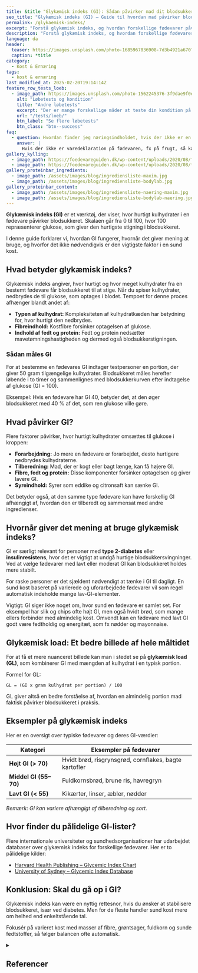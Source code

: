 ```yaml
---
title: &title "Glykæmisk indeks (GI): Sådan påvirker mad dit blodsukker?"
seo_title: "Glykæmisk indeks (GI) – Guide til hvordan mad påvirker blodsukkere"
permalink: /glykaemisk-indeks/
excerpt: "Forstå glykæmisk indeks, og hvordan forskellige fødevarer påvirker blodsukkeret. Læs om definition, GI-tabeller, og hvordan du bruger GI i praksis."
description: "Forstå glykæmisk indeks, og hvordan forskellige fødevarer påvirker blodsukkeret. Læs om definition, GI-tabeller, og hvordan du bruger GI i praksis."
language: da
header:
  teaser: https://images.unsplash.com/photo-1685967836908-7d3b4921a670?ixlib=rb-4.0.3&ixid=M3wxMjA3fDB8MHxwaG90by1wYWdlfHx8fGVufDB8fHx8fA%3D%3D&q=60&w=400&h=300&auto=format&fit=crop
  caption: *title
category:
  - Kost & Ernæring
tags:
  - kost & ernæring
last_modified_at: 2025-02-20T19:14:14Z
feature_row_tests_loeb:
  - image_path: https://images.unsplash.com/photo-1562245376-3f9dae9f0e73?ixlib=rb-4.0.3&ixid=M3wxMjA3fDB8MHxwaG90by1wYWdlfHx8fGVufDB8fHx8fA%3D%3D&auto=format&fit=crop&w=300&q=10
    alt: "Løbetests og kondition"
    title: "Andre løbetests"
    excerpt: "Der er mange forskellige måder at teste din kondition på. Vi har samlet en lang række forskellige løbetests, hvor du også kan estimere dit kondital."
    url: "/tests/loeb/"
    btn_label: "Se flere løbetests"
    btn_class: "btn--success"
faq:
  - question: Hvordan finder jeg næringsindholdet, hvis der ikke er en varedeklaration?
    answer: |
      Hvis der ikke er varedeklaration på fødevaren, fx på frugt, så kan du finde næringsindholdet i [gratis kalorietæller apps](/kalorietaeller-apps/) eller i nogle af vores [kalorietabeller](/kalorietabellen/), der er baseret på Fødevaredatabanken lavet af Fødevareinstituttet på Danmarks Tekniske Universitet (DTU).
gallery_kylling:
  - image_path: https://foedevareguiden.dk/wp-content/uploads/2020/08/fullsizeoutput_63e-768x1024.jpeg
  - image_path: https://foedevareguiden.dk/wp-content/uploads/2020/08/fullsizeoutput_648-768x1024.jpeg
gallery_proteinbar_ingredients:
  - image_path: /assets/images/blog/ingrediensliste-maxim.jpg
  - image_path: /assets/images/blog/ingrediensliste-bodylab.jpg
gallery_proteinbar_content:
  - image_path: /assets/images/blog/ingrediensliste-naering-maxim.jpg
  - image_path: /assets/images/blog/ingrediensliste-bodylab-naering.jpg
---
```


**Glykæmisk indeks (GI)** er et værktøj, der viser, hvor hurtigt kulhydrater i en fødevare påvirker blodsukkeret. Skalaen går fra 0 til 100, hvor 100 repræsenterer glukose, som giver den hurtigste stigning i blodsukkeret.

I denne guide forklarer vi, hvordan GI fungerer, hvornår det giver mening at bruge, og hvorfor det ikke nødvendigvis er den vigtigste faktor i en sund kost.

## Hvad betyder glykæmisk indeks?

Glykæmisk indeks angiver, hvor hurtigt og hvor meget kulhydrater fra en bestemt fødevare får blodsukkeret til at stige. Når du spiser kulhydrater, nedbrydes de til glukose, som optages i blodet. Tempoet for denne proces afhænger blandt andet af:

- **Typen af kulhydrat:** Kompleksiteten af kulhydratkæden har betydning for, hvor hurtigt den nedbrydes.
- **Fibreindhold:** Kostfibre forsinker optagelsen af glukose.
- **Indhold af fedt og protein:** Fedt og protein nedsætter mavetømningshastigheden og dermed også blodsukkerstigningen.

### Sådan måles GI

For at bestemme en fødevares GI indtager testpersoner en portion, der giver 50 gram tilgængelige kulhydrater. Blodsukkeret måles herefter løbende i to timer og sammenlignes med blodsukkerkurven efter indtagelse af glukose (GI = 100).

Eksempel: Hvis en fødevare har GI 40, betyder det, at den øger blodsukkeret med 40 % af det, som ren glukose ville gøre.

## Hvad påvirker GI?

Flere faktorer påvirker, hvor hurtigt kulhydrater omsættes til glukose i kroppen:

- **Forarbejdning:** Jo mere en fødevare er forarbejdet, desto hurtigere nedbrydes kulhydraterne.
- **Tilberedning:** Mad, der er kogt eller bagt længe, kan få højere GI.
- **Fibre, fedt og protein:** Disse komponenter forsinker optagelsen og giver lavere GI.
- **Syreindhold:** Syrer som eddike og citronsaft kan sænke GI.

Det betyder også, at den samme type fødevare kan have forskellig GI afhængigt af, hvordan den er tilberedt og sammensat med andre ingredienser.

## Hvornår giver det mening at bruge glykæmisk indeks?

GI er særligt relevant for personer med **type 2-diabetes** eller **insulinresistens**, hvor det er vigtigt at undgå hurtige blodsukkersvingninger. Ved at vælge fødevarer med lavt eller moderat GI kan blodsukkeret holdes mere stabilt.

For raske personer er det sjældent nødvendigt at tænke i GI til dagligt. En sund kost baseret på varierede og uforarbejdede fødevarer vil som regel automatisk indeholde mange lav-GI-elementer.

Vigtigt: GI siger ikke noget om, hvor sund en fødevare er samlet set. For eksempel har slik og chips ofte højt GI, men også hvidt brød, som mange ellers forbinder med almindelig kost. Omvendt kan en fødevare med lavt GI godt være fedtholdig og energitæt, som fx nødder og mayonnaise.

## Glykæmisk load: Et bedre billede af hele måltidet

For at få et mere nuanceret billede kan man i stedet se på **glykæmisk load (GL)**, som kombinerer GI med mængden af kulhydrat i en typisk portion.

Formel for GL:

    GL = (GI x gram kulhydrat per portion) / 100

GL giver altså en bedre forståelse af, hvordan en almindelig portion mad faktisk påvirker blodsukkeret i praksis.

## Eksempler på glykæmisk indeks

Her er en oversigt over typiske fødevarer og deres GI-værdier:

| Kategori | Eksempler på fødevarer |
|----------|------------------------|
| **Højt GI (> 70)** | Hvidt brød, risgrynsgrød, cornflakes, bagte kartofler |
| **Middel GI (55–70)** | Fuldkornsbrød, brune ris, havregryn |
| **Lavt GI (< 55)** | Kikærter, linser, æbler, nødder |

*Bemærk: GI kan variere afhængigt af tilberedning og sort.*

## Hvor finder du pålidelige GI-lister?

Flere internationale universiteter og sundhedsorganisationer har udarbejdet databaser over glykæmisk indeks for forskellige fødevarer. Her er to pålidelige kilder:

- [Harvard Health Publishing – Glycemic Index Chart](https://www.health.harvard.edu/diseases-and-conditions/glycemic-index-and-glycemic-load-for-100-foods)
- [University of Sydney – Glycemic Index Database](https://glycemicindex.com)

## Konklusion: Skal du gå op i GI?

Glykæmisk indeks kan være en nyttig rettesnor, hvis du ønsker at stabilisere blodsukkeret, især ved diabetes. Men for de fleste handler sund kost mere om helhed end enkeltstående tal.

Fokusér på varieret kost med masser af fibre, grøntsager, fuldkorn og sunde fedtstoffer, så følger balancen ofte automatisk.

<details markdown="1" class="references">
  <summary><h2 id="references">Referencer</h2></summary>

- [A satiety index of common foods](https://pubmed.ncbi.nlm.nih.gov/7498104/)
- [Functional foods and the satiety cascade](http://www3.interscience.wiley.com/journal/119421483/abstract?CRETRY=1&SRETRY=0), Bellisle F. Nutrition Bulletin 2008, 33, 8–14
- [Controlling satiety: how environmental factors influence food intake](http://www.sciencedirect.com/science?_ob=ArticleURL&_udi=B6VHY-4VY2C6P-3&_user=10&_coverDate=07%2F31%2F2009&_rdoc=1&_fmt=high&_orig=search&_sort=d&_docanchor=&view=c&_searchStrId=1361066016&_rerunOrigin=google&_acct=C000050221&_version=1&_urlVersion=0&_userid=10&md5=df8c0af3526e0ce3922e690a446f9ad6), Smith & Ditschun. Trends in Food Science & Technology 20 (2009) 271-277
- [Satiation, satiety and their effects on eating behaviour](http://www.ingentaconnect.com/content/bsc/nbu/2009/00000034/00000002/art00003), Benelam B. Nutrition Bulletin 2009, 34, 126–173

</details>